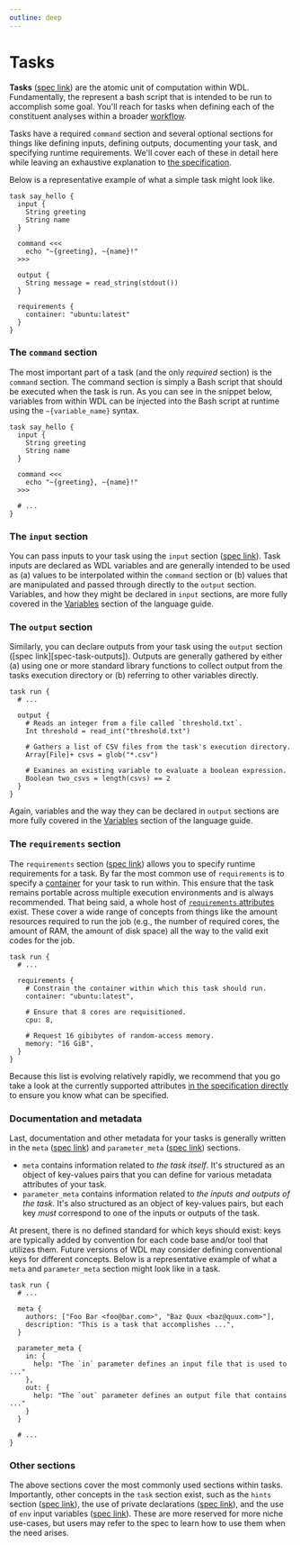 ```yaml
---
outline: deep
---
```


# Tasks

**Tasks** ([spec link][spec-tasks]) are the atomic unit of computation within WDL.
Fundamentally, the represent a bash script that is intended to be run to accomplish some
goal. You'll reach for tasks when defining each of the constituent analyses within a
broader [workflow](./workflows.md).

Tasks have a required ```command``` section and several optional sections for things
like defining inputs, defining outputs, documenting your task, and specifying runtime
requirements. We'll cover each of these in detail here while leaving an exhaustive
explanation to [the specification][spec-tasks]. 

Below is a representative example of what a simple task might look like.

```wdl
task say_hello {
  input {
    String greeting
    String name
  }

  command <<<
    echo "~{greeting}, ~{name}!"
  >>>

  output {
    String message = read_string(stdout())
  }

  requirements {
    container: "ubuntu:latest"
  }
}
```

### The `command` section

The most important part of a task (and the only _required_ section) is the `command`
section. The command section is simply a Bash script that should be executed when the
task is run. As you can see in the snippet below, variables from within WDL can be
injected into the Bash script at runtime using the `~{variable_name}` syntax.

```wdl
task say_hello {
  input {
    String greeting
    String name
  }

  command <<<
    echo "~{greeting}, ~{name}!"
  >>>

  # ...
}
```

### The `input` section

You can pass inputs to your task using the `input` section ([spec
link][spec-task-inputs]). Task inputs are declared as WDL variables and are generally
intended to be used as (a) values to be interpolated within the `command` section or (b)
values that are manipulated and passed through directly to the `output` section.
Variables, and how they might be declared in `input` sections, are more fully covered in
the [Variables](./variables.md#declarations) section of the language guide.

### The `output` section

Similarly, you can declare outputs from your task using the `output` section ([spec
link][spec-task-outputs]). Outputs are generally gathered by either (a) using one or
more standard library functions to collect output from the tasks execution directory or
(b) referring to other variables directly.

```wdl
task run {
  # ...

  output {
    # Reads an integer from a file called `threshold.txt`.
    Int threshold = read_int("threshold.txt")

    # Gathers a list of CSV files from the task's execution directory.
    Array[File]+ csvs = glob("*.csv")

    # Examines an existing variable to evaluate a boolean expression.
    Boolean two_csvs = length(csvs) == 2
  }
}
```

Again, variables and the way they can be declared in `output` sections are more fully
covered in the [Variables](./variables.md#declarations) section of the language guide.

### The `requirements` section

The `requirements` section ([spec link][spec-requirements]) allows you to specify
runtime requirements for a task. By far the most common use of `requirements` is to
specify a [container][container-explanation] for your task to run within. This ensure
that the task remains portable across multiple execution environments and is always
recommended. That being said, a whole host of [`requirements`
attributes][spec-requirements-attributes] exist. These cover a wide range of concepts
from things like the amount resources required to run the job (e.g., the number of
required cores, the amount of RAM, the amount of disk space) all the way to the valid
exit codes for the job.

```wdl
task run {
  # ...

  requirements {
    # Constrain the container within which this task should run.
    container: "ubuntu:latest",

    # Ensure that 8 cores are requisitioned.
    cpu: 8,

    # Request 16 gibibytes of random-access memory.
    memory: "16 GiB",
  }
}
```

Because this list is evolving relatively rapidly, we recommend that you go take a look
at the currently supported attributes [in the specification
directly][spec-requirements-attributes] to ensure you know what can be specified.

### Documentation and metadata

Last, documentation and other metadata for your tasks is generally written in the `meta`
([spec link][spec-meta]) and `parameter_meta` ([spec link][spec-parameter-meta])
sections.

* `meta` contains information related to _the task itself_. It's structured as an object
  of key-values pairs that you can define for various metadata attributes of your task.
* `parameter_meta` contains information related to _the inputs and outputs of the task_.
  It's also structured as an object of key-values pairs, but each key _must_ correspond
  to one of the inputs or outputs of the task.

At present, there is no defined standard for which keys should exist: keys are typically
added by convention for each code base and/or tool that utilizes them. Future versions
of WDL may consider defining conventional keys for different concepts. Below is a
representative example of what a `meta` and `parameter_meta` section might look like in
a task.

```wdl
task run {
  # ...

  meta {
    authors: ["Foo Bar <foo@bar.com>", "Baz Quux <baz@quux.com>"],
    description: "This is a task that accomplishes ...",
  }

  parameter_meta {
    in: {
      help: "The `in` parameter defines an input file that is used to ..."
    },
    out: {
      help: "The `out` parameter defines an output file that contains ..."
    }
  }

  # ...
}
```

### Other sections

The above sections cover the most commonly used sections within tasks. Importantly,
other concepts in the `task` section exist, such as the `hints` section ([spec
link][spec-hints]), the use of private declarations ([spec link][spec-declarations]),
and the use of `env` input variables ([spec link][spec-env-variables]). These are more
reserved for more niche use-cases, but users may refer to the spec to learn how to use
them when the need arises.

[spec-tasks]: https://github.com/openwdl/wdl/blob/wdl-1.2/SPEC.md#task-definition
[spec-task-inputs]: https://github.com/openwdl/wdl/blob/wdl-1.2/SPEC.md#task-inputs
[spec-task-inputs]: https://github.com/openwdl/wdl/blob/wdl-1.2/SPEC.md#task-outputs
[spec-requirements]:
    https://github.com/openwdl/wdl/blob/wdl-1.2/SPEC.md#-requirements-section
[spec-requirements-attributes]: https://github.com/openwdl/wdl/blob/wdl-1.2/SPEC.md#requirements-attributes
[container-explanation]:
    https://azure.microsoft.com/en-us/resources/cloud-computing-dictionary/what-is-a-container/
[spec-meta]: https://github.com/openwdl/wdl/blob/wdl-1.2/SPEC.md#meta-values
[spec-parameter-meta]:
    https://github.com/openwdl/wdl/blob/wdl-1.2/SPEC.md#parameter-metadata-section
[spec-hints]: https://github.com/openwdl/wdl/blob/wdl-1.2/SPEC.md#-hints-section
[spec-env-variables]:
    https://github.com/openwdl/wdl/blob/wdl-1.2/SPEC.md#environment-variables
[spec-declarations]:
    https://github.com/openwdl/wdl/blob/wdl-1.2/SPEC.md#private-declarations
